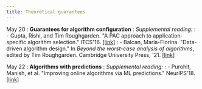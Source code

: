 ```yaml
---
title: Theoretical guarantees
---
```


May 20
: **Guarantees for algorithm configuration**
: *Supplemental reading:*
: - Gupta, Rishi, and Tim Roughgarden. "A PAC approach to application-specific algorithm selection." ITCS'16. [[link]](https://arxiv.org/pdf/1511.07147.pdf)
: - Balcan, Maria-Florina. "Data-driven algorithm design." In *Beyond the worst-case analysis of algorithms*, edited by Tim Roughgarden. Cambridge University Press, '21. [[link]](https://arxiv.org/pdf/2011.07177.pdf)

May 22
: **Algorithms with predictions**
: *Supplemental reading:*
: - Purohit, Manish, et al. "Improving online algorithms via ML predictions." NeurIPS'18. [[link]](https://papers.nips.cc/paper/2018/file/73a427badebe0e32caa2e1fc7530b7f3-Paper.pdf)
